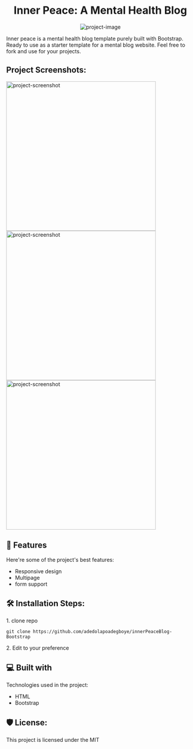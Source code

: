 <h1 align="center" id="title">Inner Peace: A Mental Health Blog</h1>

<p align="center"><img src="https://socialify.git.ci/adedolapoadegboye/innerPeaceBlog-Bootstrap/image?description=1&amp;font=Source%20Code%20Pro&amp;forks=1&amp;issues=1&amp;language=1&amp;name=1&amp;owner=1&amp;pattern=Solid&amp;pulls=1&amp;stargazers=1&amp;theme=Dark" alt="project-image"></p>

<p id="description">Inner peace is a mental health blog template purely built with Bootstrap. Ready to use as a starter template for a mental blog website. Feel free to fork and use for your projects.</p>

<h2>Project Screenshots:</h2>

<img src="https://drive.google.com/file/d/1174iAi2x_lpZvI2LlaCcc_ey6Vwcu43m/view?usp=share_link" alt="project-screenshot" width="400" height="400/">

<img src="https://drive.google.com/file/d/14knsU6pAlaQPwADCGjTIN3COGrq0-fl0/view?usp=share_link" alt="project-screenshot" width="400" height="400/">

<img src="https://drive.google.com/file/d/1UvkIfUB5dnupnaUmHjL9Z-IsAP3QNBFI/view?usp=share_link" alt="project-screenshot" width="400" height="400/">

  
  
<h2>🧐 Features</h2>

Here're some of the project's best features:

*   Responsive design
*   Multipage
*   form support

<h2>🛠️ Installation Steps:</h2>

<p>1. clone repo</p>

```
git clone https://github.com/adedolapoadegboye/innerPeaceBlog-Bootstrap
```

<p>2. Edit to your preference</p>

  
  
<h2>💻 Built with</h2>

Technologies used in the project:

*   HTML
*   Bootstrap

<h2>🛡️ License:</h2>

This project is licensed under the MIT
